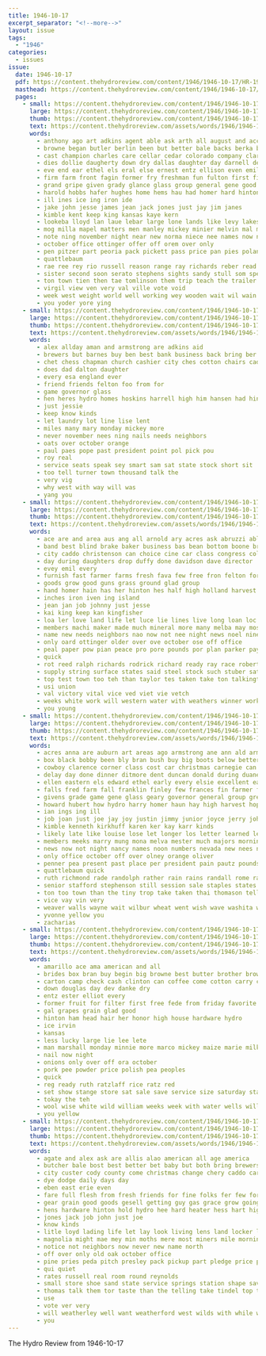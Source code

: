 ```yaml
---
title: 1946-10-17
excerpt_separator: "<!--more-->"
layout: issue
tags:
  - "1946"
categories:
  - issues
issue:
  date: 1946-10-17
  pdf: https://content.thehydroreview.com/content/1946/1946-10-17/HR-1946-10-17.pdf
  masthead: https://content.thehydroreview.com/content/1946/1946-10-17/masthead/HR-1946-10-17.jpg
  pages:
    - small: https://content.thehydroreview.com/content/1946/1946-10-17/small/HR-1946-10-17-01.jpg
      large: https://content.thehydroreview.com/content/1946/1946-10-17/large/HR-1946-10-17-01.jpg
      thumb: https://content.thehydroreview.com/content/1946/1946-10-17/thumbnails/HR-1946-10-17-01.jpg
      text: https://content.thehydroreview.com/assets/words/1946/1946-10-17/HR-1946-10-17-01.txt
      words:
        - anthony ago art adkins agent able ask arth all august and accord ace asia armstrong alto armington alread age ard anda are american
        - browne began butler berlin been but better bale backs berka barrow broad bob bridge box brothers brought barrows burnette bridgeport big buckmaster brother buy ber books business blaine ben back bom best brook blum billy beans ballot bar bump blevins both billie bradley bill buller billger
        - cast champion charles care cellar cedar colorado company clara cali clinton cant class county charlie chamber carolyn cate cad candy churches christ conn cot crease corlee cena cody cher christian can clock cordell caddo church come cash cousin chief carnegie champi chet cham con cooper crick city cine champ comes curtis came car
        - dies dollie daugherty down dry dallas daughter day darnell derryberry der dean deputy
        - eve end ear ethel els eral else ernest entz ellison even emil elle erick elmer eldon ever
        - firm farm front fagin former fry freshman fun fulton first fields fay field frank free fall fred fresh fancy foe frederick fuel fire fron friday found for fern from fatal fair fede fairly
        - grand gripe given grady glance glass group general gene good goods gas gwin guest gen grandson garden grant governor gregg grande green gave goodson
        - harold hobbs hafer hughes home hems hau had homer hard hinton high hire hubbard hose held harmony hope hudson henning hou hames hydro harding hutchinson half hurry head henry homes hed horn house herndon hampshire has hannegan howard helen how harrell hub hardware hun hainline hen her hie homa hoe harry
        - ill ines ice ing iron ide
        - jake john jesse james jean jack jones just jay jim janes
        - kimble kent keep king kansas kaye kern
        - lookeba lloyd lan laue lebar large lone lands like levy lakes long lines letter last look legion living let land light left later line lack lucy
        - mog milla mapel matters men manley mickey minier melvin mal monday major maat march martin must made med much moe mate myrtle min maguire morning mire matter marvin mexico many miles mound miss man mccain mills
        - note ning november night near new norma niece nee names now never need necessary nowka nephew not nine north nap
        - october office ottinger offer off orem over only
        - pen pitzer part peoria pack pickett pass price pan pies poland pia points public perfect place peoples philip pease people pany pastor per post paul page president pol par present pion
        - quattlebaum
        - rae ree rey rio russell reason range ray richards reber read ramey rent roads rom rear rather red raymond ralph radio row ries ram
        - sister second soon serato stephens sights sandy stull som speed saving schools sugar show sal said service school schantz stall sane sid stores stolen slemp sunday style short super say see saturday state stipp sons schoolcraft six special set son smith sone stange side station swartzendruber store supper sheriff sat save she such seat space south sween surprise
        - ton town tien then tae tomlinson them trip teach the trailer thomas ted teacher tech thing tie texas tak till tay trick tomer taken thi take
        - virgil view ven very val ville vote void
        - week west weight world well working wey wooden wait wil wain won warkentin weather weeks walters will weston water white walt while went win warren wee winnings weathers wayne walk waldo work was wells witt way william with wes wan wheat
        - you yoder yore ying
    - small: https://content.thehydroreview.com/content/1946/1946-10-17/small/HR-1946-10-17-02.jpg
      large: https://content.thehydroreview.com/content/1946/1946-10-17/large/HR-1946-10-17-02.jpg
      thumb: https://content.thehydroreview.com/content/1946/1946-10-17/thumbnails/HR-1946-10-17-02.jpg
      text: https://content.thehydroreview.com/assets/words/1946/1946-10-17/HR-1946-10-17-02.txt
      words:
        - alex allday aman and armstrong are adkins aid
        - brewers but barnes buy ben best bank business back bring ber beer baby
        - chet chess chapman church cashier city ches cotton chairs caddo car county collins clyde can come
        - does dad dalton daughter
        - every esa england ever
        - friend friends felton foo from for
        - game governor glass
        - hen heres hydro homes hoskins harrell high him hansen had hinton home herndon
        - just jessie
        - keep know kinds
        - let laundry lot line lise lent
        - miles many mary monday mickey more
        - never november nees ning nails needs neighbors
        - oats over october orange
        - paul paes pope past president point pol pick pou
        - roy real
        - service seats speak sey smart sam sat state stock short sit
        - too tell turner town thousand talk the
        - very vig
        - why west with way will was
        - yang you
    - small: https://content.thehydroreview.com/content/1946/1946-10-17/small/HR-1946-10-17-03.jpg
      large: https://content.thehydroreview.com/content/1946/1946-10-17/large/HR-1946-10-17-03.jpg
      thumb: https://content.thehydroreview.com/content/1946/1946-10-17/thumbnails/HR-1946-10-17-03.jpg
      text: https://content.thehydroreview.com/assets/words/1946/1946-10-17/HR-1946-10-17-03.txt
      words:
        - ace are and area aus ang all arnold ary acres ask abruzzi able apache
        - band best blind brake baker business bas bean bottom boone brick boeckman bradley below beg bye but bee blaine been bank bridgeport
        - city caddo christenson can choice cine car class congress coll carnegie change con case crete constant call centers come clover chan cost county cote cover cold common clear care certain carbon
        - day during daughters drop duffy done davidson dave director
        - evey emil every
        - furnish fast farmer farms fresh fava few free fron felton foreman from front fields found first flowers full farm frost for fred
        - goods grow good guns grass ground glad group
        - hand homer hain has her hinton hes half high holland harvest hake home held hews hold hydro harden
        - inches iron iven ing island
        - jean jan job johnny just jesse
        - kai king keep kan kingfisher
        - loa ler love land life let luce lie lines live long loan loc less
        - members machi maker made much mineral more many melba may most must minor
        - name new needs neighbors nao now not nee night news noel nines
        - only oard ottinger older over ove october ose off office
        - peal paper pow pian peace pro pore pounds por plan parker pay proper pan pales president pache perky plants place plows payment phe plaster part
        - quick
        - rot reed ralph richards rodrick richard ready ray race robertson rye row rough rene rock run ret red
        - supply string surface states said steel stock such stuber saturday state six second seed she summer special sine stops service small september spring sup sale short sell southern scott send store
        - top test town too teh than taylor tes taken take ton talkington thiessen terrace tron throw trucks the try
        - usi union
        - val victory vital vice ved viet vie vetch
        - weeks white work will western water with weathers winner works want weather winter weatherford winners williams week wear whittemore wide wil well wheat
        - you young
    - small: https://content.thehydroreview.com/content/1946/1946-10-17/small/HR-1946-10-17-04.jpg
      large: https://content.thehydroreview.com/content/1946/1946-10-17/large/HR-1946-10-17-04.jpg
      thumb: https://content.thehydroreview.com/content/1946/1946-10-17/thumbnails/HR-1946-10-17-04.jpg
      text: https://content.thehydroreview.com/assets/words/1946/1946-10-17/HR-1946-10-17-04.txt
      words:
        - acres anna are auburn art areas ago armstrong ane ann ald army august and acre age angeles able all
        - box black bobby been bly bran bush buy big boots below better border bring beverly ber but best buyers belong bound betty boy body blue bales bowen back barker brought board begun bet business bill bow bank beans
        - cowboy clarence corner class cost car christmas carnegie can come carly custer camping corre camp corn con cloninger change county card corrine crease cold caddo carry cattle cotton cates city cot carlisle
        - delay day done dinner ditmore dent duncan donald during duane dean date darlene daughters dry dents does dan daniels derryberry diss dungan dibler detweiler daniel
        - ellen eastern els edward ethel early every elsie excellent ear
        - falls fred farm fall franklin finley few frances fin farmer from for flynn freidline first foy falling friday friends fae fare funny free
        - givens grade game gene glass geary governor general group green given glenn gregg glad good going getting grain ger griffin
        - howard hubert how hydro harry homer haun hay high harvest hope happy hershel house hike heger home her hays hansen hughes has had
        - ian ings ing ill
        - job joan just joe jay joy justin jimmy junior joyce jerry johnson jun
        - kimble kenneth kirkhuff karen ker kay karr kinds
        - likely late like louise lose let longer los letter learned leat loretta lot last loose lint look lawson long letha little large
        - members meeks marry mung mona melva mester much majors morning murphy melvin may made mak more marie maxine marshall moths margaret morn
        - news now not night nancy names noon numbers nevada new nees north near neat
        - only office october off over olney orange oliver
        - penner pea present past place per president pain pautz pounds pitzer porter plate phipps pro pankratz parent plenty
        - quattlebaum quick
        - ruth richmond rade randolph rather rain rains randall rome ray red rae richard ran reynold rock rush roy room roof robbins ready
        - senior stafford stephenson still session sale staples states said shall soon spring son second smooth speech show shirley saturday start she station study strike such state starts sodders sawatzky september selma short simpson scout set scott service student summer sell sue sembly school stage see smith stanley six
        - ton too town than the tiny trop take taken thai thomason tell treva thoma tucher them thomas ties
        - vice vay vin very
        - weaver walls wayne wait wilbur wheat went wish wave washita wide weather work want weatherford was wood wool wire with welding windows while well week waters walker west warren weathers weeks wright wesley wash winter will
        - yvonne yellow you
        - zacharias
    - small: https://content.thehydroreview.com/content/1946/1946-10-17/small/HR-1946-10-17-05.jpg
      large: https://content.thehydroreview.com/content/1946/1946-10-17/large/HR-1946-10-17-05.jpg
      thumb: https://content.thehydroreview.com/content/1946/1946-10-17/thumbnails/HR-1946-10-17-05.jpg
      text: https://content.thehydroreview.com/assets/words/1946/1946-10-17/HR-1946-10-17-05.txt
      words:
        - amarillo ace ama american and all
        - brides box bran buy begin big browne best butter brother brown blue bill
        - carton camp check cash clinton can coffee come cotton carry coats county cai car claude corn comp caddo church
        - down douglas day dev danke dry
        - entz ester elliot every
        - former fruit for filter first free fede from friday favorite
        - gal grapes grain glad good
        - hinton ham head hair her honor high house hardware hydro
        - ice irvin
        - kansas
        - less lucky large lie lee lete
        - man marshall monday minnie more marco mickey maize marie milk mash miss mens maid
        - nail now night
        - onions only over off ora october
        - pork pee powder price polish pea peoples
        - quick
        - reg ready ruth ratzlaff rice ratz red
        - set show stange store sat sale save service size saturday station sacks sao satin style stalk sweeney stock sunday sele
        - tokay the teh
        - wool wise white wild william weeks week with water wells will weight was winter
        - you yellow
    - small: https://content.thehydroreview.com/content/1946/1946-10-17/small/HR-1946-10-17-06.jpg
      large: https://content.thehydroreview.com/content/1946/1946-10-17/large/HR-1946-10-17-06.jpg
      thumb: https://content.thehydroreview.com/content/1946/1946-10-17/thumbnails/HR-1946-10-17-06.jpg
      text: https://content.thehydroreview.com/assets/words/1946/1946-10-17/HR-1946-10-17-06.txt
      words:
        - agate and alex ask are allis alao american all age america
        - butcher bale bost best better bet baby but both bring brewers breed binger business bread been bible
        - city custer cody county come christmas change chery caddo carson can comer charles card crus coop came chairs cotton call company coil cadd
        - dye dodge daily days day
        - eben east erie even
        - fare full flesh from fresh friends for fine folks fer few ford free
        - gear grain good goods gesell getting guy gas grace grow going
        - hens hardware hinton hold hydro hee hard heater hess hart high henke host had home hatfield
        - jones jack job john just joe
        - know kinds
        - litle loyd lading life let lay look living lens land locker like
        - magnolia might mae mey min moths mere most miners mile morning man mash mea mound more miller medic maybe
        - notice not neighbors now never new name north
        - off over only old oak october office
        - pine pries peda pitch presley pack pickup part pledge price per pride people pan past pen pay pana pint piel
        - qui quiet
        - rates russell real room round reynolds
        - small store shoe sand state service springs station shape save street seed sick sale strong south suite seig stock show see she sid shore stove
        - thomas talk them tor taste than the telling take tindel top trip tucker ten tell tory tudor
        - use
        - vote ver very
        - will weatherley well want weatherford west wilds with while week walker wish warm way wat wash walke winter word write was war
        - you
---
```


The Hydro Review from 1946-10-17

<!--more-->

